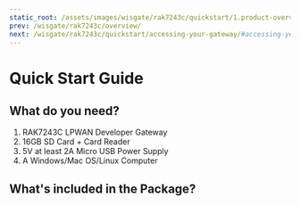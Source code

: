 ```yaml
---
static_root: /assets/images/wisgate/rak7243c/quickstart/1.product-overview/2.quick-start
prev: /wisgate/rak7243c/overview/
next: /wisgate/rak7243c/quickstart/accessing-your-gateway/#accessing-your-gateway
---
```


# Quick Start Guide

<rk-img
  :src="`${$frontmatter.static_root}/1.s9bghtz7l7a7ivpbkwce.jpg`"
  width="75%"
  figure-number="1"
  caption="Raspberry Pi , RAK2013, and RAK2245 Pi Hat"
/>

## What do you need?

1. RAK7243C LPWAN Developer Gateway
2. 16GB SD Card + Card Reader
3. 5V at least 2A Micro USB Power Supply
4. A Windows/Mac OS/Linux Computer

## What's included in the Package?

<rk-img
  :src="`${$frontmatter.static_root}/2.yz9s7avmxpv9kaff5uze.png`"
  width="100%"
  figure-number="2"
  caption="What's Included in the Package"
/>
